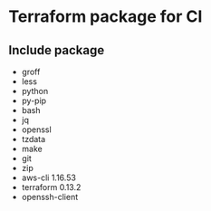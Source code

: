 # Terraform package for CI

## Include package

- groff
- less
- python
- py-pip
- bash
- jq
- openssl
- tzdata
- make
- git
- zip
- aws-cli 1.16.53
- terraform 0.13.2
- openssh-client
